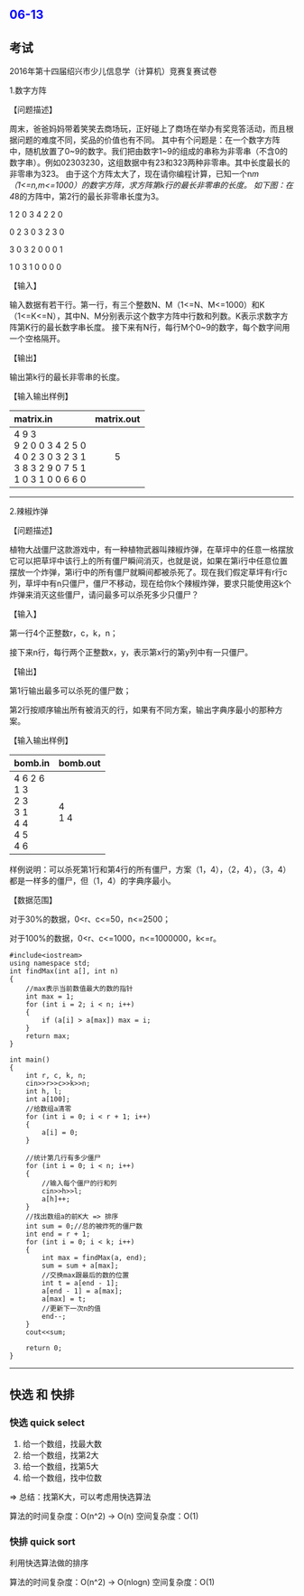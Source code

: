 <h2 style="color:blue">06-13</h2>

## 考试

2016年第十四届绍兴市少儿信息学（计算机）竞赛复赛试卷


1.数字方阵

【问题描述】 

周末，爸爸妈妈带着笑笑去商场玩，正好碰上了商场在举办有奖竞答活动，而且根据问题的难度不同，奖品的价值也有不同。
其中有个问题是：在一个数字方阵中，随机放置了0~9的数字。我们把由数字1~9的组成的串称为非零串（不含0的数字串）。例如02303230，这组数据中有23和323两种非零串。其中长度最长的非零串为323。
由于这个方阵太大了，现在请你编程计算，已知一个n*m（1<=n,m<=1000）的数字方阵，求方阵第k行的最长非零串的长度。
如下图：在4*8的方阵中，第2行的最长非零串长度为3。

1	2	0	3	4	2	2	0

0	2	3	0	3	2	3	0

3	0	3	2	0	0	0	1

1	0	3	1	0	0	0	0

【输入】

输入数据有若干行。第一行，有三个整数N、M（1<=N、M<=1000）和K（1<=K<=N），其中N、M分别表示这个数字方阵中行数和列数。K表示求数字方阵第K行的最长数字串长度。
接下来有N行，每行M个0~9的数字，每个数字间用一个空格隔开。

【输出】

输出第k行的最长非零串的长度。 

【输入输出样例】

|matrix.in |	matrix.out |
| :---- | :----: |
| 4 9 3 <br>9 2 0 0 3 4 2 5 0 <br> 4 0 2 3 0 3 2 3 1 <br> 3 8 3 2 9 0 7 5 1 <br> 1 0 3 1 0 0 6 6 0 |	5

----

2.辣椒炸弹

【问题描述】 

植物大战僵尸这款游戏中，有一种植物武器叫辣椒炸弹，在草坪中的任意一格摆放它可以把草坪中该行上的所有僵尸瞬间消灭，也就是说，如果在第i行中任意位置摆放一个炸弹，第i行中的所有僵尸就瞬间都被杀死了。现在我们假定草坪有r行c列，草坪中有n只僵尸，僵尸不移动，现在给你k个辣椒炸弹，要求只能使用这k个炸弹来消灭这些僵尸，请问最多可以杀死多少只僵尸？

【输入】

第一行4个正整数r，c，k，n；

接下来n行，每行两个正整数x，y，表示第x行的第y列中有一只僵尸。

【输出】 

第1行输出最多可以杀死的僵尸数；

第2行按顺序输出所有被消灭的行，如果有不同方案，输出字典序最小的那种方案。

【输入输出样例】

| bomb.in	| bomb.out |
| :---- | :---- |
|4 6 2 6 <br> 1 3 <br> 2 3 <br> 3 1 <br> 4 4 <br> 4 5 <br> 4 6 | 4 <br> 1 4

样例说明：可以杀死第1行和第4行的所有僵尸，方案（1，4），（2，4），（3，4）都是一样多的僵尸，但（1，4）的字典序最小。

【数据范围】

对于30%的数据，0<r、c<=50，n<=2500；

对于100%的数据，0<r、c<=1000，n<=1000000，k<=r。

```
#include<iostream>
using namespace std;
int findMax(int a[], int n)
{
	//max表示当前数值最大的数的指针 
	int max = 1;
	for (int i = 2; i < n; i++)
	{
		if (a[i] > a[max]) max = i;
	}
	return max;
}

int main()
{
	int r, c, k, n;
	cin>>r>>c>>k>>n;
	int h, l;
	int a[100];
	//给数组a清零
	for (int i = 0; i < r + 1; i++)
	{
		a[i] = 0;
	}
	
	//统计第几行有多少僵尸 
	for (int i = 0; i < n; i++)
	{
		//输入每个僵尸的行和列 
		cin>>h>>l;
		a[h]++;
	}
	//找出数组a的前K大 => 排序 
	int sum = 0;//总的被炸死的僵尸数
	int end = r + 1;
	for (int i = 0; i < k; i++)
	{
		int max = findMax(a, end);
		sum = sum + a[max];
		//交换max跟最后的数的位置
		int t = a[end - 1];
		a[end - 1] = a[max];
		a[max] = t;
		//更新下一次n的值 
		end--;
	}
	cout<<sum;
	
	return 0;
} 
```

----

## 快选 和 快排

### 快选 quick select

1. 给一个数组，找最大数
2. 给一个数组，找第2大
3. 给一个数组，找第5大
4. 给一个数组，找中位数

=> 总结：找第K大，可以考虑用快选算法

算法的时间复杂度：O(n^2) -> O(n)
空间复杂度：O(1)


### 快排 quick sort

利用快选算法做的排序

算法的时间复杂度：O(n^2) -> O(nlogn)
空间复杂度：O(1)
